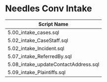 # Needles Conv Intake

| Script Name |
|-------------|
| 5.00_intake_cases.sql |
| 5.02_intake_CaseStaff.sql |
| 5.02_intake_Incident.sql |
| 5.07_intake_ReferredBy.sql |
| 5.08_intake_updateContactAddress.sql |
| 5.09_intake_Plaintiffs.sql |
